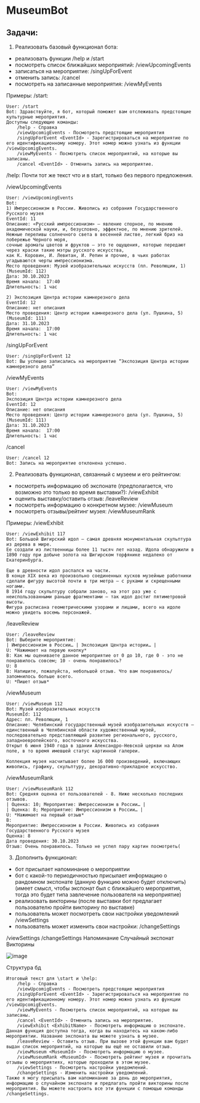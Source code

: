 # MuseumBot
## Задачи: 
1) Реализовать базовый функционал бота: 
- реализовать функции /help и /start 
- посмотреть список ближайших мероприятий: /viewUpcomingEvents
- записаться на мероприятие: /singUpForEvent <EventId>
- отменить запись: /cancel <EventId>
- посмотреть на записанные мероприятия: /viewMyEvents

Примеры:
/start:
```
User: /start
Bot: Здравствуйте, я бот, который поможет вам отслеживать предстоящие культурные мероприятия.
Доступны следующие команды:
	/help - Справка
	/viewUpcomigEvents - Посмотреть предстоящие мероприятия
	/singUpForEvent <EventId> - Зарегистрироваться на мероприятие по его идентификационному номеру. Этот номер можно узнать из функции /viewUpcomigEvents.
	/viewMyEvents - Посмотреть список мероприятий, на которые вы записаны.
	/cancel <EventId> - Отменить запись на мероприятие.
```

/help: Почти тот же текст что и в start, только без первого предложения.

/viewUpcomingEvents
```
User: /viewUpcomingEvents
Bot: 
1) Импрессионизм в России. Живопись из собрания Государственного Русского музея
EventId: 11
Описание: «Русский импрессионизм» — явление спорное, по мнению академической науки, и, безусловно, эффектное, по мнению зрителей.
Нежные переливы солнечного света в весенней листве, легкий бриз на побережье Черного моря,
сочные ароматы цветов и фруктов — это те ощущения, которые передают через краски такие мэтры русского искусства,
как К. Коровин, И. Левитан, И. Репин и прочие, в чьих работах угадываются черты импрессионизма.
Место проведения: Музей изобразительных искусств (пл. Революции, 1) (MuseumId: 112)
Дата: 30.10.2023
Время начала:  17:40
Длительность: 1 час

2) Экспозиция Центра истории камнерезного дела
EventId: 12
Описание: нет описания
Место проведения: Центр истории камнерезного дела (ул. Пушкина, 5) (MuseumId: 111)
Дата: 31.10.2023
Время начала:  17:00
Длительность: 1 час
```

/singUpForEvent <EventId>
```
User: /singUpForEvent 12
Bot: Вы успешно записались на мероприятие “Экспозиция Центра истории камнерезного дела”
```

/viewMyEvents
```
User: /viewMyEvents
Bot: 
Экспозиция Центра истории камнерезного дела
EventId: 12
Описание: нет описания
Место проведения: Центр истории камнерезного дела (ул. Пушкина, 5) (MuseumId: 111)
Дата: 31.10.2023
Время начала:  17:00
Длительность: 1 час
```

/cancel <EventId>
```
User: /cancel 12
Bot: Запись на мероприятие отклонена успешно.
```
 

2) Реализовать функционал, связанный с музеем и его рейтингом: 

- посмотреть информацию об экспонате (предполагается, что возможно это только во время выставки?): /viewExhibit <ExhibitName>
- оценить выставку/оставить отзыв: /leaveReview
- посмотреть информацию о конкретном музее: /viewMuseum <MuseumId>
- посмотреть отзывы/рейтинг музея: /viewMuseumRank <MuseumId>


Примеры:
/viewExhibit <ExhibitName>
```
User: /viewExhibit 117
Bot: Большой Шигирский идол — самая древняя монументальная скульптура из дерева в мире.
Ее создали из лиственницы более 11 тысяч лет назад. Идола обнаружили в 1890 году при добыче золота на Шигирском торфянике недалеко от Екатеринбурга.

Еще в древности идол распался на части.
В конце XIX века из произвольно соединенных кусков музейные работники сделали фигуру высотой почти в три метра — с руками и скрещенными ногами.
В 1914 году скульптуру собрали заново, на этот раз уже с неиспользованными раньше фрагментами — так идол достиг пятиметровой высоты.
Фигура расписана геометрическими узорами и лицами, всего на идоле можно увидеть восемь персонажей.
```

/leaveReview
```
User: /leaveReview
Bot: Выберите мероприятие:
| Импрессионизм в России… | Экспозиция Центра истории… |
U: *Нажимает на первую кнопку*
B: Как мы оцениваете данное мероприятие от 0 до 10, где 0 - это не понравилось совсем; 10 - очень понравилось?
U: 8
B: Напишите, пожалуйста, небольшой отзыв. Что вам понравилось/запомнилось больше всего.
U: *Пишет отзыв*
```

/viewMuseum <MuseumId>
```
User: /viewMuseum 112
Bot: Музей изобразительных искусств
MuseumId: 112
Адрес: пл. Революции, 1
Описание: Челябинский государственный музей изобразительных искусств — единственный в Челябинской области художественный музей,
последовательно представляющий развитие регионального, русского, западноевропейского, восточного искусства.
Открыт 6 июня 1940 года в здании Александро-Невской церкви на Алом поле, в то время имевшей статус картинной галереи.

Коллекция музея насчитывает более 16 000 произведений, включающих живопись, графику, скульптуру, декоративно-прикладное искусство.
```

/viewMuseumRank <MuseumId>
```
User: /viewMuseumRank 112
Bot: Средняя оценка от пользователей - 8. Ниже несколько последних отзывов.
| Оценка: 10; Мероприятие: Импрессионизм в России… |
| Оценка: 8; Мероприятие: Импрессионизм в России… |
U: *Нажимает на первый отзыв*
B: 
Мероприятие: Импрессионизм в России. Живопись из собрания Государственного Русского музея
Оценка: 8
Дата проведения: 30.10.2023
Отзыв: Очень понравилось. Только не успел пару картин посмотреть(
```

3) Дополнить функционал:
- бот присылает напоминание о мероприятии
- бот с какой-то периодичностью присылает информацию о рандомном экспонате (данную функцию можно будет отключить) (имеет смысл, чтобы экспонат был с ближайшего мероприятия, тогда это будет типа завлечение пользователя на мероприятие)
- реализовать викторины (после выставки бот предлагает пользователю пройти викторину по выставке)
- пользователь может посмотреть свои настройки уведомлений /viewSettings
- пользователь может изменить свои настройки: /changeSettings

/viewSettings
/changeSettings
Напоминание
Случайный экспонат
Викторины

![image](https://github.com/Elenaz441/MuseumBot/assets/102030455/57f9f75d-2416-4a12-99be-a2d484e99189)

Структура бд 

```
Итоговый текст для \start и \help: 
	/help - Справка
	/viewUpcomigEvents - Посмотреть предстоящие мероприятия
	/singUpForEvent <EventId> - Зарегистрироваться на мероприятие по его идентификационному номеру. Этот номер можно узнать из функции /viewUpcomigEvents.
	/viewMyEvents - Посмотреть список мероприятий, на которые вы записаны.
	/cancel <EventId> - Отменить запись на мероприятие.
	/viewExhibit <ExhibitName> - Посмотреть информацию о экспонате. Данная функция доступна тогда, когда вы находитесь на каком-либо мероприятии. Название экспоната вы можете узнать в музее.
	/leaveReview - Оставить отзыв. При вызове этой функции вам будет выдан список мероприятий, на которые вы ещё не оставили отзыв.
	/viewMuseum <MuseumId> - Посмотреть информацию о музее.
	/viewMuseumRank <MuseumId> - Посмотреть рейтинг музея и прочитать отзывы о мероприятиях, которые проходили в этом музее.
	/viewSettings - Посмотреть настройки уведомлений.
	/changeSettings - Изменить настройки уведомлений.
Также я могу присылать вам напоминание за день до мероприятия, информацию о случайном экспонате и предлагать пройти викторины после мероприятия. Вы можете настроить все эти функции с помощью команды /changeSettings.
```

